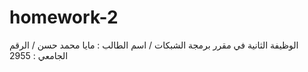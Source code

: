 # homework-2
الوظيفة الثانية في مقرر برمجة الشبكات / اسم الطالب : مايا محمد حسن / الرقم الجامعي : 2955
